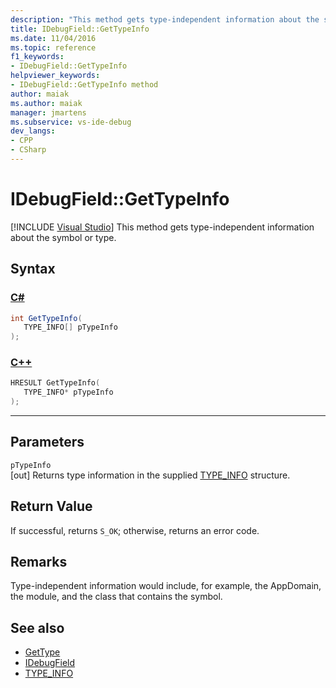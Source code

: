 ```yaml
---
description: "This method gets type-independent information about the symbol or type."
title: IDebugField::GetTypeInfo
ms.date: 11/04/2016
ms.topic: reference
f1_keywords:
- IDebugField::GetTypeInfo
helpviewer_keywords:
- IDebugField::GetTypeInfo method
author: maiak
ms.author: maiak
manager: jmartens
ms.subservice: vs-ide-debug
dev_langs:
- CPP
- CSharp
---
```

# IDebugField::GetTypeInfo

 [!INCLUDE [Visual Studio](~/includes/applies-to-version/vs-windows-only.md)]
This method gets type-independent information about the symbol or type.

## Syntax

### [C#](#tab/csharp)
```csharp
int GetTypeInfo(
   TYPE_INFO[] pTypeInfo
);
```
### [C++](#tab/cpp)
```cpp
HRESULT GetTypeInfo( 
   TYPE_INFO* pTypeInfo
);
```
---

## Parameters
`pTypeInfo`\
[out] Returns type information in the supplied [TYPE_INFO](../../../extensibility/debugger/reference/type-info.md) structure.

## Return Value
 If successful, returns `S_OK`; otherwise, returns an error code.

## Remarks
 Type-independent information would include, for example, the AppDomain, the module, and the class that contains the symbol.

## See also
- [GetType](../../../extensibility/debugger/reference/idebugfield-gettype.md)
- [IDebugField](../../../extensibility/debugger/reference/idebugfield.md)
- [TYPE_INFO](../../../extensibility/debugger/reference/type-info.md)
